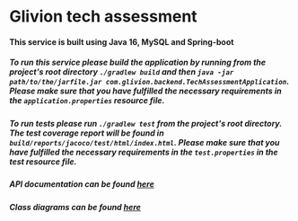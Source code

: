 # Glivion tech assessment

#### This service is built using Java 16, MySQL and Spring-boot

##### To run this service please build the application by running from the project's root directory `./gradlew build` and then `java -jar path/to/the/jarfile.jar com.glivion.backend.TechAssessmentApplication`. Please make sure that you have fulfilled the necessary requirements in the `application.properties` resource file.

##### To run tests please run `./gradlew test` from the project's root directory. The test coverage report will be found in `build/reports/jacoco/test/html/index.html`. Please make sure that you have fulfilled the necessary requirements in the `test.properties` in the test resource file.

##### API documentation can be found [here](http://gliviontechassessment.docs.apiary.io "here")

##### Class diagrams can be found [here](http://https://viewer.diagrams.net/?highlight=0000ff&edit=_blank&layers=1&nav=1&title=product-thingy.drawio#R7V1pc5u6Gv41mUnvjDsI8PbRcZamN23cxN0%2BEqPEpNj4AM7SX38kkDCgF4wTBDmOZjqpkTGLnkfSu%2BvAGC%2BeznxrNf%2Fi2dg90DX76cA4PtD1Ydcgf2nDc9zQ7w7jhjvfseMmtGm4dv5i1qix1rVj4yBzYuh5buisso0zb7nEszDTZvm%2B95g97dZzs3ddWXdYaLieWa7Y%2BtOxw3ncOtD7m%2FZP2Lmb8zujHnu%2FhcVPZm8SzC3be0w1GScHxtj3vDD%2BtHgaY5f2He%2BXn%2BfPP92LP72zz9%2BCf6zvR%2F%2Bffv3RiS92ustPklfw8TJ88aX%2F%2Frk9%2FfTDvP%2B1mpx%2Be9TORjefO%2Bwn2oPlrll%2FfQ%2Bwz943fOadGDw6C9dakqOjW28ZXrNvNHJsuc7dknyekWcjvzSOHrAfOqT%2FR%2ByL0FuR1tncce0L69lb0zcIQmv2hx8dzT3f%2BUsua7nkK0QayNd%2ByKik9zJnXNNfslv7OCDnTHi3oKTpwgpCds7Mc11rFTg30QPTUxaWf%2Bcsj7ww9Bb8Qt56aWObHSU4Rweh7%2F1JmEN%2FXxEMBhrtDfyUoiID5wx7Cxz6z%2BQU9q3RY2CwgWaww8cNa5O2eYqxpmay0cJGyl1y6eRuV2RkWcs70gfJ7ZJrsdshU7wf6gH3I4Bkbme5BPelFeIj2otBmoPkQ%2BpNN00RM3dgKRJY2qHnj%2BjvCAh5tpIOD1PMdPFtWMjLYGXNnOXdRXTOsblpuWJvTJs88ttbN%2BLE3LFtvIw4E1qhdZOMg5VHHiXqku4R%2BUc6bqx97B50yQONyTHaHJN%2F9HQ%2FHHtLQi%2FLiXiECWcfMeUtwLDSsbudYc9Z5LYxKo9wmlAZaEtwDIZTfHQfdvtTbXr0%2B7N2%2F2v%2Bu2MORCDvSb9hexTGcF54BKFjQqaps8B7B2zJPDMPFy77WABrVUYUwt%2FVK8I%2FkAQ%2FFyXS8Pse7WgK%2FRX9pBCvE%2FFBxSVEHuKmiPjK924dDjqVNiasQWFfJ%2FZIG7QMPhoA6%2FY6oMLCgsF%2FHfoEI4V8vcgbVdd5ecjrwLi3guDR822FvDzke2ZzyIPPJ873AsSuE%2BmRrDsQqGNtwX9BkKSX44BPKR%2BOO0gghSGSwgAI4Fo32J14gRM6Hr2%2BH5%2BbI0ZbYjsaVhTcpA3nIYDqEbXt4JBKbYcflAQnaUTrWlURTpM2lxeDf25z6PdRDW8Zeb0i8kjWsDdLhv1nprVz%2FJXeLpEJRkVJXh4TRHEuZkIQLwBkHvCj%2F5LJ4IPiQL0c6LYv0%2FcgEpC54DtT6fhcoER7GQQYVBTtpU0CaNAtIMCEaXaKABIJYGgVtQBpBOiKzsJkFUjkAZvLAKJYoNaEmhlRVUKUuCaIFv2EEsmyAJn8FBdq5oLZvrUXsv0wLiQrBGQEVFyomQv9tmVFXVwpyhw9KrokH12yhRTFASeF0SWIx2MlE0bVxWO4T%2BElMF0L%2FFQpfXbvpqhKPCsZ3G83yIS7HNJobsSPQOkmEkBvPbSEh3OmQccLy3FHtk1m7UCBLw%2F81qNMdCCsbDX3lvjrenFDpQaFvSzs248y0SEVNAfynrucZeBaNYZEGqygNnmHw68pS7Ma01KwN6tGkcjyOetFluaT1JKeJwEhrIE2HaP4UBsfKkcVSRPpQU809TxsVnlFh6boMKwq78miA79Zlg4BWxvyut4HxQVpXCBzQ9tcEG03MRcyS0WRKqi4IZEbPGqkPW6IlqCYG%2Bllo0BRVMyQaSKsqjRKY4aoXaAilAWtcey5HuHK8dKLXRaO6%2BaatnotEm3yce6E%2BJoQgt7z0bdWAjqVUHiBQ8DgkaV8WQfMOGaTQr8hCv3vDZMEgxIPf6OYdKHVNQcJXtojmqdPjmzHWnhLezp36ARGvjh1XI4TOeI%2BNzOLIH5ywl%2Bpz79Tn4%2BfWJdHB8%2BZ%2Fse2kPlfLSc78Nb%2BDG%2BloggT5LvysWuFzkP2SUp8ZRMvciclfrLcMEyO%2BSXih2W%2F2sApXCifPi5cKLR8qjHlL0Sws55Tp7FlpviBdfg%2BG5rFV6zVQ9cVLbzvbW7o9d%2Fa3CAq5RPfs9ezcGyF%2BM5jt1CO%2FmYd%2FYMcT5BIk2SZyfCkXyJs7Yefnz%2FG%2B6oj8RIBPh7bu%2Fj4YU7Jkt97QMSG8vG%2FUmvbAjrg44dBl%2BUS6onqfGfm2Qp0iaADSmHDoItSRsfGwcx3VrHnVGEvC3vIt98w%2BMq3LwNXwLcP4ioN1qJIcZVSLHlEA559eETLUhp7oGc%2Fhl5FdkjHH%2FDkN4w%2FmEQa4z8mspzCXyr%2BQBJpw%2FiLcbpJklCR915xoFbdXavKgZK8j9dxoKiiSMDmgLxSpzhQNwf0qpK9LA70RVNcwoHjjXp3WKDqKUbUzYjK1h1pjBBNesydIGCt3AgN5Asa2%2F0IiZiQKUc9KJEd9sOP0AcMkcqPUDyod8oVhDglzY%2FQByoSKz%2FCK5eaLaBDuYIg6LLMT32gKLHyI8gFHcoRbBZ00fCk%2FAjNYA%2FmCDYKPlCmpuMsrDv83XcV8hKRh7IIm0UeGPYzFp60z%2BUd2gYeShlrFHhkipbmzsp3ZliBLgt0qE51s6MdwJyP9hj2bRGKigKvU%2BigknTNynmQgykHsgoZ2BlXqLwchKs0WIv8RipkQPKIhgoPgyNalsuwX1KAXoUMSMcfKibYLP4lZehVyIB0%2FIdt4z8ow5%2FJcZwDSryTSgYDSvdvlgwlfmMVP9IIByrbdGR5ioFt5VT8SLMc6FVV86RxQC%2FmgIofaYER0PYUzTKipPz4ObP1H0JGf8WFmrlgVvb3yOLCsERKGCfW%2F0PAEaDIUDcZeBGe1siAzJKY4wn1CBxm%2FQKKA3VzoLINSdqEIIoL5Pbax4%2Fkz%2F%2BK4N7TQhJIqPwDhPY1WkliKLrn31t1D6TlyrcgYOPPZkGBMrV6LsXgJoNM75%2B1R1spQB3W13QmjWbJ5Fvy6Y7%2BP%2FXIV38wXtH707IygbNY0UBQ8pTaOX2RRfQ2wXoRWfO0cG7R0yzaxzweWJtZS9oP1gONIL1fB%2FyMxNnHnpS8%2BQ2%2F886MOtCNm0HX7Go5WpH228EMz2b%2FGW71RS6hPkCmshIgryMTZMPPwfH6OlJL8qi%2F0ge0khRdI9nhpphUdMSrSfH6U%2Fxz6letVaDi4Wpx0aaSE3sFcf0SSlWhfK0qIx%2FqXbVWFcoXqxKuVFCsqq4I7qFoU770bTKA86RUqQbyUw1MZGbI0IOKTgyB6apr7H3JokQMULkG25SQ4e41iyBSScs1QBpQtMhZPnhE91QblewiA70Efii%2FDYRfWkAiAkbyvu8y1jLoVRcSeaADe%2BZ2gvXN1IvWfAW7FNjBwkUN4w7M9bYTzEjHhAp3WbhDhY2axd0E8g08qlmoES8VeaiwTcPLO5BjRNS5cM02nIj0y%2Bu4QaFfL%2FpA4kHD6Guig6Ez8zHRDe0Rm%2FCPycHUWeD0xhJj%2FWCkKTrUrOkBSQhN0wGoWrle2YoObdAByF1omg6qjqUMYIHQdBBYebiqQpYtjWmokB04pmW5R5FWUsnyPG3VU%2FkJMplgQOXsGmZCSU3LWODnFFA6gDwe6O3zoCRHccx1AU6FjfineFArD6ASxyAPpMUbdktWhsvEFqSkA3kcAPYXbJgDYBp6mgPHzBisaCCPBpXNQvJoULIkxMLA%2BiZUs4FUGphA0mLDNNBLItCZhJiYilMyogpEr5sKUKRPs1QwwWxmygMyE0w9MhOEGU%2BR4kDdHKjsKpInIIrOgpgDiVCgOCCXA4PWBcQuZBKmHEhpCIoFckPCUOvyIYJS2ePUhVUGa55GEcfwxpzQVk%2Fkb9RDWtzeibCm35mp7%2FKJGSxgWUjNIP9bC8oVVzzCy%2FUC%2B1bkCOBfZH%2FEj%2BIMET91UZ4zEjdkbGBQlkbStsq3zYWrvqiT4nFCvxyU9BKcvtL5evIzJalr0X1pYGf%2BvTuTq8vxyfX1%2Bdcz8Xy97C2bf6frT%2BeTycmx%2BJzG23rO8eWXycXJFHpS84096ejr%2BOTiInrS9GN239RjFo%2FW7OPllh0yUa%2FoRx%2FPwoOMxzK1ftxGGTtg1lOlCf0leQTZsP5BFyhJoAHTO5JnEkaigzCa%2F85DvBD7VeWayN8dO5fCBOaaQLkfRpkXeU9yTRAQvKhyTUoG9k7JJlVQrnHmAUrhRoGoKt1AHuxQkgkIu7woVNHS2GFp0wp4ecBXXUUkAi9mWHf%2BWVvL0AmfFe6ycAczTZoF3hRFzE5kOJqoYvdSoYeSTZqFXoesRzmYVVjp7shCHgIIWXnAgg6CAxVXKn9U8739to5qaTYDHfQMHGxiBhQDpDIAihppmAElYeUTLswrDsjjgA55hhrmQEkQ4Tcm1ysKSKQAULcSpoC8qKGiGMJgsxDkTTrKSVw7EYDilQ0TwSjaASVIrwfUzKOYIJMJla088phQtBdGkFoVBLOPokLdVACzjhpeHXYrqchqoe5pucQk%2F35rvUQWciMim0KyCwDJ215ZQ7HPq0Bx%2F2MvJ0FWLaHYz1VQ7KHchSRXUETcsfmOi%2FYmpOBeAGCBaLRmLzIqWASrTQqpeeB3%2Brttk8JHQ0fpiaF0WqAHE%2Bw75O0pxo1MFbz0Z3qm%2BPvn9vTTD%2FP%2B12py%2Bu1ROxvdfO50tDbnCZNvcMKHN88k2XWe6OZrthpNzxOiLfO9zRPmIIuByatEtTdPiDZGcq%2F3WQ8%2Fj06v2%2FosLtp%2B3tuQ6em5pdVoHRTRGoPe65DJC59vAB3IZF4s%2BLywwHzTmk%2Bp9FFXWfd8SOSgm%2FNrVhU1emjLhQpEDQKK9Zw6jdkJZAgj5qvlY0YBtAMFXipTv4o6VZRmHjqyVWku2t%2BnGVkYofxiMMzNI5X3HUh2veBXMqtJw8UULbhRXqjgM%2BSG0PEla6a3KGu%2FW7FumEeg7V2OkKm2OUKm%2BdZUIROyo8ZZMLbzkAFnt52O%2BFWCFd2sqCAbbhQ9IZFFcDS9hKHv3KxDHNADn%2BYROHSjI9eL7N66dutEmyEdUoxpeYDS%2FDnoxqQ5eqt3vyVSnofAdlvNbpGE%2BsVE3Ndc0CuP5sr895JAyTcnXyYXl79PTt5UQh99sPH36%2Bnll5OrN%2Fdgo9PT84vz0fRtddme5UDmdTADWF%2BbToLsQ07rtpSujZrVktLFd6%2Ff7qmMF4S2tK5eLnNRf6mnspcTxPWKnspdda68axUNmlC5%2BMu9a6E%2BR5WuvL1LyaHv0Ql8AyJ51fkXz8b0jH8B "here")
